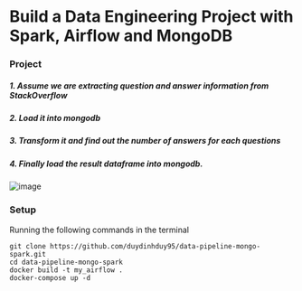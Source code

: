 # Build a Data Engineering Project with Spark, Airflow and MongoDB

### Project
##### 1. Assume we are extracting question and answer information from StackOverflow
##### 2. Load it into mongodb
##### 3. Transform it and find out the number of answers for each questions 
##### 4. Finally load the result dataframe into mongodb.

![image](https://github.com/user-attachments/assets/234ad418-7991-4717-b678-92f4a9723a5c)

### Setup
Running the following commands in the terminal 

```
git clone https://github.com/duydinhduy95/data-pipeline-mongo-spark.git
cd data-pipeline-mongo-spark
docker build -t my_airflow .
docker-compose up -d
```
